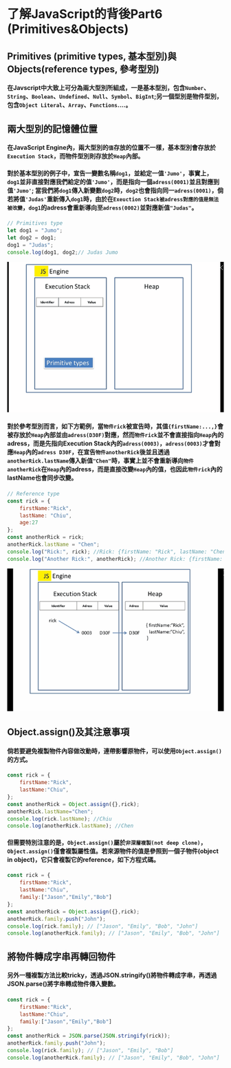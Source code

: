 # 了解JavaScript的背後Part6 (Primitives&Objects)

## Primitives (primitive types, 基本型別)與Objects(reference types, 參考型別)
#### 在Javscript中大致上可分為兩大型別所組成，一是基本型別，包含`Number`、`String`、`Boolean`、`Undefined`、`Null`、`Symbol`、`BigInt`;另一個型別是物件型別，包含`Object Literal`、`Array`、`Functions`....。

## 兩大型別的記憶體位置
#### 在JavaScript Engine內，兩大型別的`值`存放的位置不一樣，基本型別會存放於`Execution Stack`，而物件型別則存放於`Heap`內部。


#### 對於基本型別的例子中，宣告一變數名稱`dog1`，並給定一值`'Jumo'`，事實上，`dog1`並非直接對應我們給定的值`'Jumo'`，而是指向一個`adress(0001)`並且對應到值`'Jumo'`; 當我們將`dog1`傳入新變數`dog2`時，`dog2`也會指向同一`adress(0001)`，倘若將值`'Judas'`重新傳入`dog1`時，由於在`Exeuction Stack被adress對應的值是無法被改變`，`dog1`的adress會重新導向至`adress(0002)`並對應新值`"Judas"`。

```js
// Primitives type
let dog1 = "Jumo";
let dog2 = dog1;
dog1 = "Judas";
console.log(dog1, dog2;// Judas Jumo
```
![Primitive types](https://github.com/ChiuWeiChung/IMGTANK/blob/main/types/primitive.gif?raw=true)

#### 對於參考型別而言，如下方範例，當`物件rick`被宣告時，其值`{firstName:...,}`會被存放於`Heap`內部並由`adress(D30F)`對應，然而`物件rick`並不會直接指向`Heap`內的adress，而是先指向Execution Stack內的`adress(0003)`，`adress(0003)`才會對應`Heap`內的`adress D30F`，在宣告`物件anotherRick`後並且透過`anotherRick.lastName`傳入新值`"Chen"`時，事實上並不會重新導向`物件anotherRick`在`Heap`內的adress，而是直接改變`Heap`內的值，也因此`物件rick`內的lastName也會同步改變。

```js
// Reference type
const rick = {
    firstName:"Rick",
    lastName: "Chiu",
    age:27
};
const anotherRick = rick;
anotherRick.lastName = "Chen";
console.log("Rick:", rick); //Rick: {firstName: "Rick", lastName: "Chen", age: 27}
console.log("Another Rick:", anotherRick); //Another Rick: {firstName: "Rick", lastName: "Chen", age: 27}
```
![Reference types](https://github.com/ChiuWeiChung/IMGTANK/blob/main/types/reference.gif?raw=true)


## Object.assign()及其注意事項
#### 倘若要避免複製物件內容做改動時，連帶影響原物件，可以使用`Object.assign()`的方式。

```js
const rick = {
    firstName:"Rick",
    lastName:"Chiu",
};
const anotherRick = Object.assign({},rick);
anotherRick.lastName="Chen";
console.log(rick.lastName); //Chiu
console.log(anotherRick.lastName); //Chen
```

#### 但需要特別注意的是，`Object.assign()`屬於`非深層複製(not deep clone)`，`Object.assign()`僅會複製屬性值。若來源物件的值是參照到一個子物件(object in object)，它只會複製它的reference，如下方程式碼。

```js
const rick = {
    firstName:"Rick",
    lastName:"Chiu",
    family:["Jason","Emily","Bob"]
};
const anotherRick = Object.assign({},rick);
anotherRick.family.push("John");
console.log(rick.family); // ["Jason", "Emily", "Bob", "John"]
console.log(anotherRick.family); // ["Jason", "Emily", "Bob", "John"]
```

## 將物件轉成字串再轉回物件

#### 另外一種複製方法比較tricky，透過JSON.stringify()將物件轉成字串，再透過JSON.parse()將字串轉成物件傳入變數。
```js
const rick = {
    firstName:"Rick",
    lastName:"Chiu",
    family:["Jason","Emily","Bob"]
};
const anotherRick = JSON.parse(JSON.stringify(rick));
anotherRick.family.push("John");
console.log(rick.family); // ["Jason", "Emily", "Bob"]
console.log(anotherRick.family); // ["Jason", "Emily", "Bob", "John"]
```

